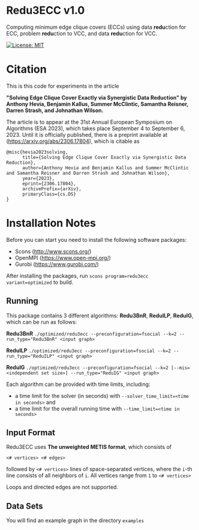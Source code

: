 Redu3ECC v1.0
=====

Computing minimum edge clique covers (ECCs) using data **redu**ction for ECC, problem **redu**ction to VCC, and data **redu**ction for VCC.

[![License: MIT](https://img.shields.io/badge/License-MIT-yellow.svg)](https://opensource.org/licenses/MIT)


Citation
========

This is this code for experiments in the article 

**"Solving Edge Clique Cover Exactly via Synergistic Data Reduction"
by Anthony Hevia, Benjamin Kallus, Summer McClintic, Samantha Reisner, Darren Strash, and Johnathan Wilson.**

The article is to appear at the 31st Annual European Symposium on Algorithms (ESA 2023), which takes place September 4 to September 6, 2023. Until it is officially published, there is a preprint available at (https://arxiv.org/abs/2306.17804), which is citable as

```
@misc{hevia2023solving,
      title={Solving Edge Clique Cover Exactly via Synergistic Data Reduction},
      author={Anthony Hevia and Benjamin Kallus and Summer McClintic and Samantha Reisner and Darren Strash and Johnathan Wilson},
      year={2023},
      eprint={2306.17804},
      archivePrefix={arXiv},
      primaryClass={cs.DS}
}
```

Installation Notes
=====

Before you can start you need to install the following software packages:

- Scons (http://www.scons.org/)
- OpenMPI (https://www.open-mpi.org/) 
- Gurobi (https://www.gurobi.com/)

After installing the packages, run `scons program=redu3ecc variant=optimized` to build.

## Running

This package contains 3 different algorithms: **Redu3BnR**, **ReduILP**, **ReduIG**, which can be run as follows:

**Redu3BnR**
`./optimized/redu3ecc --preconfiguration=fsocial --k=2 --run_type="Redu3BnR" <input graph>`

**ReduILP**
`./optimized/redu3ecc --preconfiguration=fsocial --k=2 --run_type="ReduILP" <input graph>`

**ReduIG**
`./optimized/redu3ecc --preconfiguration=fsocial --k=2 [--mis=<independent set size>] --run_type="ReduIG" <input graph>`

Each algorithm can be provided with time limits, including:
- a time limit for the solver (in seconds) with `--solver_time_limit=<time in seconds>` and 
- a time limit for the overall running time with `--time_limit=<time in seconds>`

## Input Format

Redu3ECC uses **The unweighted METIS format**, which consists of

   `<# vertices> <# edges>`

   followed by `<# vertices>` lines of space-separated vertices,  where the `i`-th line consists of 
   all neighbors of `i`. All vertices range from `1` to `<# vertices>`

Loops and directed edges are not supported.

## Data Sets

You will find an example graph in the directory `examples`
